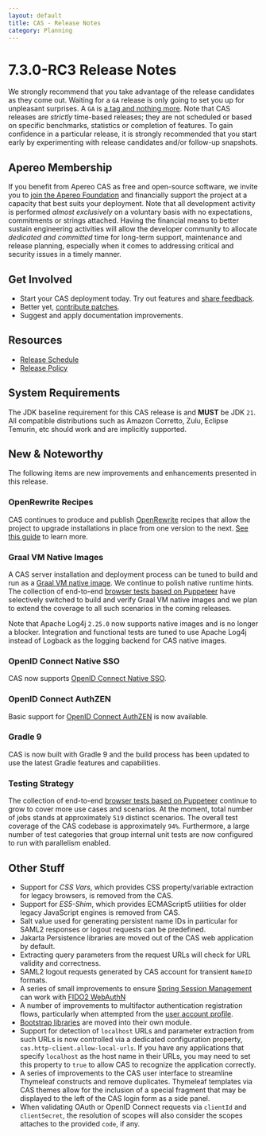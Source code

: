 ```yaml
---
layout: default
title: CAS - Release Notes
category: Planning
---
```


# 7.3.0-RC3 Release Notes

We strongly recommend that you take advantage of the release candidates as they come out. Waiting for a `GA` release is only going to set
you up for unpleasant surprises. A `GA` is [a tag and nothing more](https://apereo.github.io/2017/03/08/the-myth-of-ga-rel/). Note
that CAS releases are *strictly* time-based releases; they are not scheduled or based on specific benchmarks,
statistics or completion of features. To gain confidence in a particular
release, it is strongly recommended that you start early by experimenting with release candidates and/or follow-up snapshots.

## Apereo Membership

If you benefit from Apereo CAS as free and open-source software, we invite you
to [join the Apereo Foundation](https://www.apereo.org/content/apereo-membership)
and financially support the project at a capacity that best suits your deployment. Note that all development activity is performed
*almost exclusively* on a voluntary basis with no expectations, commitments or strings attached. Having the financial means to better
sustain engineering activities will allow the developer community to allocate *dedicated and committed* time for long-term support,
maintenance and release planning, especially when it comes to addressing critical and security issues in a timely manner.

## Get Involved

- Start your CAS deployment today. Try out features and [share feedback](/cas/Mailing-Lists.html).
- Better yet, [contribute patches](/cas/developer/Contributor-Guidelines.html).
- Suggest and apply documentation improvements.

## Resources

- [Release Schedule](https://github.com/apereo/cas/milestones)
- [Release Policy](/cas/developer/Release-Policy.html)

## System Requirements

The JDK baseline requirement for this CAS release is and **MUST** be JDK `21`. All compatible distributions
such as Amazon Corretto, Zulu, Eclipse Temurin, etc should work and are implicitly supported.

## New & Noteworthy

The following items are new improvements and enhancements presented in this release.

### OpenRewrite Recipes

CAS continues to produce and publish [OpenRewrite](https://docs.openrewrite.org/) recipes that allow the project to upgrade installations
in place from one version to the next. [See this guide](../installation/OpenRewrite-Upgrade-Recipes.html) to learn more.

### Graal VM Native Images

A CAS server installation and deployment process can be tuned to build and run
as a [Graal VM native image](../installation/GraalVM-NativeImage-Installation.html). We continue to polish native runtime hints.
The collection of end-to-end [browser tests based on Puppeteer](../../developer/Test-Process.html) have selectively switched
to build and verify Graal VM native images and we plan to extend the coverage to all such scenarios in the coming releases.

Note that Apache Log4j `2.25.0` now supports native images and is no longer a blocker.
Integration and functional tests are tuned to use Apache Log4j instead of Logback as the logging backend for CAS native images.
 
### OpenID Connect Native SSO

CAS now supports [OpenID Connect Native SSO](../authentication/OIDC-Authentication-NativeSSO-MobileApps.html).

### OpenID Connect AuthZEN

Basic support for [OpenID Connect AuthZEN](../authorization/Heimdall-Authorization-Overview.html) is now available.
 
### Gradle 9

CAS is now built with Gradle 9 and the build process has been updated to
use the latest Gradle features and capabilities. 

### Testing Strategy

The collection of end-to-end [browser tests based on Puppeteer](../../developer/Test-Process.html) continue to grow to cover more use cases
and scenarios. At the moment, total number of jobs stands at approximately `519` distinct scenarios. The overall
test coverage of the CAS codebase is approximately `94%`. Furthermore, a large number of test categories that group internal unit tests
are now configured to run with parallelism enabled.

## Other Stuff
  
- Support for *CSS Vars*, which provides CSS property/variable extraction for legacy browsers, is removed from the CAS.
- Support for *ES5-Shim*, which provides ECMAScript5 utilities for older legacy JavaScript engines is removed from CAS.
- Salt value used for generating persistent name IDs in particular for SAML2 responses or logout requests can be predefined.
- Jakarta Persistence libraries are moved out of the CAS web application by default.
- Extracting query parameters from the request URLs will check for URL validity and correctness.
- SAML2 logout requests generated by CAS account for transient `NameID` formats.
- A series of small improvements to ensure [Spring Session Management](../webflow/Webflow-Customization-Sessions.html) can work with [FIDO2 WebAuthN](../mfa/FIDO2-WebAuthn-Authentication.html)
- A number of improvements to multifactor authentication registration flows, particularly when attempted from the [user account profile](../registration/Account-Management-Overview.html).
- [Bootstrap libraries](../ux/User-Interface-Customization-ThemeCollections.html) are moved into their own module. 
- Support for detection of `localhost` URLs and parameter extraction from such URLs is now controlled via a dedicated configuration property, `cas.http-client.allow-local-urls`. If you have any applications that specify `localhost` as the host name in their URLs, you may need to set this property to `true` to allow CAS to recognize the application correctly.
- A series of improvements to the CAS user interface to streamline Thymeleaf constructs and remove duplicates. Thymeleaf templates via CAS themes allow for the inclusion of a special fragment that may be displayed to the left of the CAS login form as a side panel.
- When validating OAuth or OpenID Connect requests via `clientId` and `clientSecret`, the resolution of scopes will also consider the scopes attaches to the provided `code`, if any.

